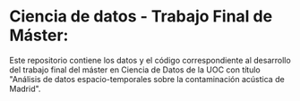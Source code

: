 # Ciencia de datos - Trabajo Final de Máster:

Este repositorio contiene los datos y el código correspondiente al desarrollo del trabajo final del máster en Ciencia de Datos de la UOC con título "Análisis de datos espacio-temporales sobre la contaminación acústica de Madrid".
